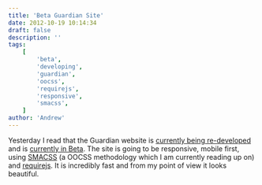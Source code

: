 ```yaml
---
title: 'Beta Guardian Site'
date: 2012-10-19 10:14:34
draft: false
description: ''
tags:
    [
        'beta',
        'developing',
        'guardian',
        'oocss',
        'requirejs',
        'responsive',
        'smacss',
    ]
author: 'Andrew'
---
```


Yesterday I read that the Guardian website is [currently being re-developed](http://www.guardian.co.uk/help/developer-blog/2012/oct/18/responsive-design-guardian-introduction) and is [currently in Beta](http://beta.guardian.co.uk). The site is going to be responsive, mobile first, using [SMACSS](http://smacss.com/) (a OOCSS methodology which I am currently reading up on) and [requirejs](http://requirejs.org/). It is incredibly fast and from my point of view it looks beautiful.
